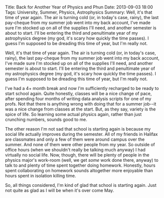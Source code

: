 Title: Back for Another Year of Physics and Phun
Date: 2013-09-03 18:00
Tags: University, Summer, Physics, Astrophysics
Summary: Well, it's that time of year again. The air is turning cold (or, in today's case, rainy), the last pay-cheque from my summer job went into my back account, I've made sure I'm stocked up on all of the supplies I'll need, and another semester is about to start. I'll be entering the third and penultimate year of my astrophysics degree (my god, it's scary how quickly the time passes). I guess I'm supposed to be dreading this time of year, but I'm really not. 

Well, it's that time of year again. The air is turning cold (or, in today's
case, rainy), the last pay-cheque from my summer job went into my back account,
I've made sure I'm stocked up on all of the supplies I'll need, and another
semester is about to start. I'll be entering the third and penultimate year of
my astrophysics degree (my god, it's scary how quickly the time passes). I guess
I'm supposed to be dreading this time of year, but I'm really not.

I've had a 4+ month break and now I'm sufficiently recharged to be ready to
start school again. Quite honestly, classes will be a nice change of pace, after
spending four months of writing data analysis scripts for one of my profs. Not
that there is anything wrong with doing that for a summer job--it was
a nice change from classes at the start. But, as they say, variety is the spice
of life. So learning some actual physics again, rather than just crunching
numbers, sounds good to me.

The other reason I'm not sad that school is starting again is because my social 
life actually improves during the
semester. All of my friends in Halifax are classmates and only a few of them
were around campus over the summer. And none of them were other people from my
year. So outside of office hours (when we shouldn't really be talking much
anyway) I had virtually no social life. Now, though, there will be plenty of
people in the physics major's work-room (well, we get _some_ work done there,
anyway) to talk to and plenty of time spent together doing homework. Honestly,
hours spent collaborating on homework sounds altogether more enjoyable than
hours spent in isolation killing time.

So, all things considered, I'm kind of glad that school is starting again. Just not quite as glad as I will be when it's over come May.
